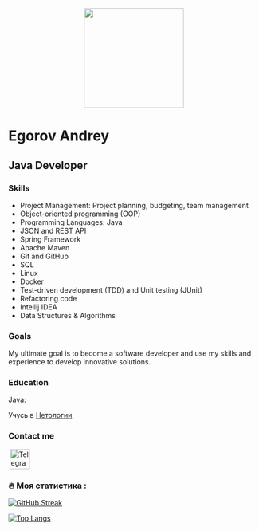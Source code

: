 <div id="header" align="center">
  <img src="https://media.giphy.com/media/RN8FdaB6T1bkkI5n4I/giphy.gif" width="200"/>
</div>
<div id="seconder" align="center">
<img src="https://komarev.com/ghpvc/?username=InfernalBeard&style=flat-square&color=red" alt=""/>
</div>

Egorov Andrey
==================================
Java Developer
----------------------------------

### Skills

- Project Management: Project planning, budgeting, team management
- Object-oriented programming (OOP)
- Programming Languages: Java
- JSON and REST API
- Spring Framework
- Apache Maven
- Git and GitHub
- SQL
- Linux
- Docker
- Test-driven development (TDD) and Unit testing (JUnit)
- Refactoring code
- Intellij IDEA
- Data Structures & Algorithms

<!--
- Atlassian Confluence and Jira

 -->
 
### Goals

My ultimate goal is to become a software developer and use my skills and experience to develop innovative solutions.

### Education

Java:

Учусь в [Нетологии](https://netology.ru)
<!--  

### Developer experience

### 💻 Технологии и инструменты, которыми я пользуюсь в разработке:
<div>
  <img src="https://github.com/devicons/devicon/blob/master/icons/git/git-original.svg" title="git" alt="git" width="40" height="40"/>&nbsp
  <img src="https://github.com/devicons/devicon/blob/master/icons/spring/spring-original-wordmark.svg" title="spring" alt="spring" width="40" height="40"/>&nbsp
  <img src="https://github.com/devicons/devicon/blob/master/icons/java/java-original-wordmark.svg" title="java" alt="java" width="40" height="40"/>&nbsp
  <img src="https://github.com/devicons/devicon/blob/master/icons/docker/docker-original-wordmark.svg" title="docker" alt="docker" width="40" height="40"/>&nbsp
  <img src="https://github.com/devicons/devicon/blob/master/icons/postgresql/postgresql-plain-wordmark.svg" title="postgresql" alt="postgresql" width="40" height="40"/>&nbsp
  <img src="https://github.com/devicons/devicon/blob/master/icons/intellij/intellij-original-wordmark.svg" title="intellij IDEA" alt="intellij IDEA" width="40" height="40"/>&nbsp
  <img src="https://github.com/devicons/devicon/blob/master/icons/nginx/nginx-original.svg" title="nginx" alt="nginx" width="40" height="40"/>&nbsp
  <img src="https://github.com/devicons/devicon/blob/master/icons/github/github-original-wordmark.svg" title="github" alt="github" width="40" height="40"/>&nbsp
  <img src="https://github.com/devicons/devicon/blob/master/icons/gradle/gradle-plain-wordmark.svg" title="gradle" alt="gradle" width="40" height="40"/>&nbsp;
  <img src="https://github.com/devicons/devicon/blob/master/icons/apache/apache-original.svg" title="Apache maven" alt="Apache maven" width="40" height="40"/>&nbsp;
  <img src="https://github.com/devicons/devicon/blob/master/icons/tomcat/tomcat-original-wordmark.svg" title="tomcat" alt="tomcat" width="40" height="40"/>&nbsp;
  <img src="https://www.svgrepo.com/show/354202/postman-icon.svg" title="postman" alt="postman" width="40" height="40"/>&nbsp;
  <img src="https://www.thymeleaf.org/images/thymeleaf.png" title="Thymeleaf" alt="thymeleaf" width="40" height="40"/>&nbsp;
 </div>

---
## Мои проекты:
#### Дипломный проект по курсу JAVA - Облачное хранилище - [CloudStorage]
#### Сервис перевода денег - [MoneyTransferService]
#### Сервис авторизации пользователей - [AuthorizationService_SpringBoot]
#### Итоговая работа по курсу "SQL и получение данных" - [SQL]

## Решение задач по теме алгоритмы и структуры данных:
#### [Алгоримы и структуры данных]

---
## Мои сертификаты:
* [Диплом о профессиональной переподготовке]
* [Основы Java]
* [Java Core]
* [Алгоритмы]
* [Git]
* [Шаблоны проектирования]
* [Многопоточное и функциональное программирование])
* [Web, Spring, Spring MVC]
* [Spring Boot, deployment и инфраструктура]
* [Cвидетельство об обучении в Нетологии]
 -->

### Contact me

[<image alt="Telegram" width="40" hspace="3" src="https://github.com/alfa-prime/alfa-prime/blob/main/img/telegram.svg"/>](https://t.me/IamAndreyEgorov)
 <!--[<image alt="Telegram" width="40" hspace="3" src="https://www.svgrepo.com/show/484995/email-part-2.svg"/>](mailto:aiegorovceo@yandex.ru)
### Socials

<p align="left">
	<a href="https://www.linkedin.com/in/thisplace" target="_blank" rel="noreferrer"><img src="https://raw.githubusercontent.com/danielcranney/readme-generator/main/public/icons/socials/linkedin.svg" width="32" height="32" /></a> 
 -->
### :fire: Моя статистика :
[![GitHub Streak](http://github-readme-streak-stats.herokuapp.com?user=InfernalBeard&theme=highcontrast&border_radius=4.6&locale=ru)](https://git.io/streak-stats)

[![Top Langs](https://github-readme-stats.vercel.app/api/top-langs/?username=InfernalBeard&layout=compact&theme=vision-friendly-dark)](https://github.com/anuraghazra/github-readme-stats)

